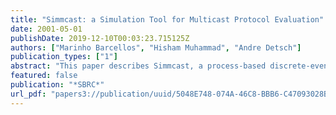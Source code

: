 ```yaml
---
title: "Simmcast: a Simulation Tool for Multicast Protocol Evaluation"
date: 2001-05-01
publishDate: 2019-12-10T00:03:23.715125Z
authors: ["Marinho Barcellos", "Hisham Muhammad", "Andre Detsch"]
publication_types: ["1"]
abstract: "This paper describes Simmcast, a process-based discrete-event simulation framework that helps the design and evaluation of multicast protocols. Simmcast, based on Java, allows simulated protocols to be specified using a multi-threaded, object-oriented framework; building blocks are combined in order to create new protocol simulation experiments. To help validating Simmcast, two reliable multicast protocols used in a well-known analytical study were simulated and the results achieved compared the ones produced by Simmcast. In Simmcast, users are first presented an easy-to-understand, abstract multicast protocol simulation model, and then can gradually increase the level of detail in their simulation. Unlike existing tools, Simmcast provides a flexible simulation model which is dedicated to the design and evaluation of multicast protocols."
featured: false
publication: "*SBRC*"
url_pdf: "papers3://publication/uuid/5048E748-074A-46C8-BBB6-C47093028BE5"
---
```


